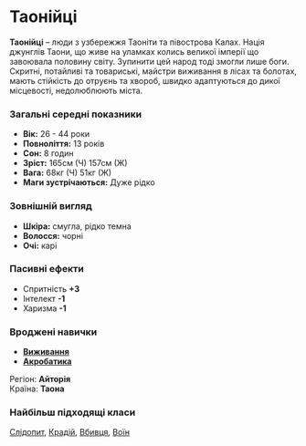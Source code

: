 # Таонійці

**Таонійці** – люди з  узбережжя Таоніти та півострова Калах. Нація джунглів Таони, що живе на уламках колись великої імперії що завоювала половину світу. Зупинити цей народ тоді змогли лише боги.<br />
Скритні, потайливі та товариські, майстри виживання в лісах та болотах, мають стійкість до отруєнь та хвороб, швидко адаптуються до дикої місцевості, недолюблюють міста.

### Загальні середні показники
  - **Вік:** 26 - 44 роки
  - **Повноліття:** 13 років
  - **Сон:** 8 годин
  - **Зріст:** 165см (Ч) 157см (Ж)
  - **Вага:** 68кг (Ч) 51кг (Ж)
  - **Маги зустрічаються:** Дуже рідко

### Зовнішній вигляд
  - **Шкіра:** смугла, рідко темна
  - **Волосся:** чорні
  - **Очі:** карі

### Пасивні ефекти
  - Спритність **+3**
  - Інтелект **-1**
  - Харизма **-1**

### Вроджені навички
  - [**Виживання**](/docs/characters/using.md#surviving)
  - [**Акробатика**](/docs/characters/using.md#acrobatics)

Регіон: **Айторія**<br />
Країна: **Таона**

### Найбільш підходящі класи

[Слідопит](/docs/classes/ranger), [Крадій](/docs/classes/thief), [Вбивця](/docs/classes/killer), [Воїн](/docs/classes/warrior)

